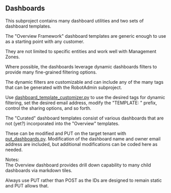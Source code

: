 ## Dashboards
This subproject contains many dashboard utilities and two sets of dashboard templates.

The "Overview Framework" dashboard templates are generic enough to use as a starting point with any customer.  

They are not limited to specific entities and work well with Management Zones.  

Where possible, the dashboards leverage dynamic dashboards filters to provide many fine-grained filtering options.

The dynamic filters are customizable and can include any of the many tags that can be generated with the RobotAdmin subproject.  

Use [dashboard_template_customizer.py](https://github.com/Dynatrace-Dave-Mauney/Automation/blob/main/Dashboards/dashboard_template_customizer.py) to use the desired tags for dynamic filtering, set the desired email address, modify the "TEMPLATE: " prefix, control the sharing options, and so forth.  

The "Curated" dashboard templates consist of various dashboards that are not (yet?) incorporated into the "Overview" templates.

These can be modified and PUT on the target tenant with [put_dashboards.py](https://github.com/Dynatrace-Dave-Mauney/Automation/blob/main/Dashboards/put_dashboards.py).  Modification of the dashboard name and owner email address are included, but additional modifications can be coded here as needed.

Notes:  
The Overview dashboard provides drill down capability to many child dashboards via markdown tiles.  

Always use PUT rather than POST as the IDs are designed to remain static and PUT allows that.

